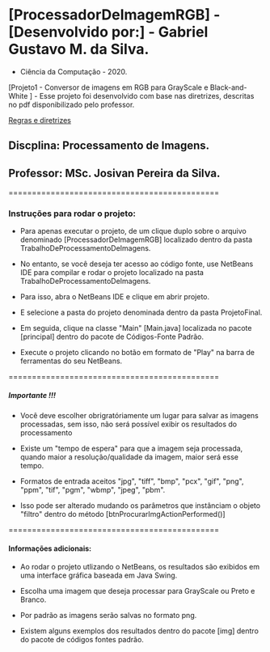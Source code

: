 # [ProcessadorDeImagemRGB] - [Desenvolvido por:] - Gabriel Gustavo M. da Silva. 
* Ciência da Computação - 2020. 

[Projeto1 - Conversor de imagens em RGB para GrayScale e Black-and-White ] - Esse projeto foi desenvolvido com base nas diretrizes, descritas no pdf disponibilizado pelo professor. 

[Regras e diretrizes](\Diretrizes-Trabalho_Sistema_Cores_PDF)

##  Discplina: Processamento de Imagens.
##  Professor:  MSc. Josivan Pereira da Silva.
============================================= 





### Instruções para rodar o projeto:
* Para apenas executar o projeto, de um clique duplo sobre o arquivo denominado [ProcessadorDeImagemRGB] localizado dentro da pasta TrabalhoDeProcessamentoDeImagens. 

* No entanto, se você deseja ter acesso ao código fonte, use NetBeans IDE  para compilar e rodar o projeto localizado na  pasta TrabalhoDeProcessamentoDeImagens. 


* Para isso, abra o NetBeans IDE e clique em abrir projeto.

* E selecione a pasta do projeto denominada [](ProcessamentoDeImagem) dentro da pasta ProjetoFinal.

* Em seguida, clique na classe "Main" [Main.java] localizada no pacote [principal] dentro do pacote de Códigos-Fonte Padrão.

* Execute o projeto clicando no botão em formato de "Play" na barra de ferramentas do seu  NetBeans.


=============================================
##### Importante !!!

* Você deve escolher obrigratóriamente um lugar para salvar as imagens processadas, sem isso, não será possível exibir os resultados do processamento

* Existe um "tempo de espera" para que a imagem seja processada, quando maior a resolução/qualidade da imagem, maior será esse tempo.

* Formatos de entrada aceitos "jpg", "tiff", "bmp", "pcx", "gif", "png", "ppm", "tif", "pgm", "wbmp", "jpeg", "pbm". 

* Isso pode ser alterado mudando os parâmetros que instânciam o objeto "filtro" dentro do método [btnProcurarImgActionPerformed()] 



=============================================
#### Informações adicionais: 

* Ao rodar o projeto utlizando o NetBeans, os resultados são exibidos em uma interface gráfica baseada em Java Swing.

* Escolha uma imagem que deseja processar para GrayScale ou Preto e Branco.

* Por padrão as imagens serão salvas no formato png.

* Existem alguns exemplos dos resultados dentro do pacote [img] dentro do pacote de códigos fontes padrão. 

